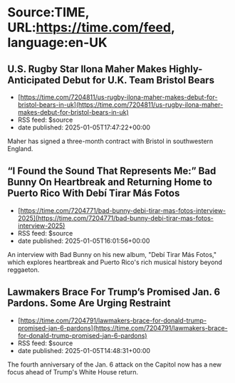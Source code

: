 # Source:TIME, URL:https://time.com/feed, language:en-UK

## U.S. Rugby Star Ilona Maher Makes Highly-Anticipated Debut for U.K. Team Bristol Bears
 - [https://time.com/7204811/us-rugby-ilona-maher-makes-debut-for-bristol-bears-in-uk](https://time.com/7204811/us-rugby-ilona-maher-makes-debut-for-bristol-bears-in-uk)
 - RSS feed: $source
 - date published: 2025-01-05T17:47:22+00:00

Maher has signed a three-month contract with Bristol in southwestern England.

## “I Found the Sound That Represents Me:” Bad Bunny On Heartbreak and Returning Home to Puerto Rico With Debí Tirar Más Fotos
 - [https://time.com/7204771/bad-bunny-debi-tirar-mas-fotos-interview-2025](https://time.com/7204771/bad-bunny-debi-tirar-mas-fotos-interview-2025)
 - RSS feed: $source
 - date published: 2025-01-05T16:01:56+00:00

An interview with Bad Bunny on his new album, "Debí Tirar Más Fotos," which explores heartbreak and Puerto Rico's rich musical history beyond reggaeton.

## Lawmakers Brace For Trump’s Promised Jan. 6 Pardons. Some Are Urging Restraint
 - [https://time.com/7204791/lawmakers-brace-for-donald-trump-promised-jan-6-pardons](https://time.com/7204791/lawmakers-brace-for-donald-trump-promised-jan-6-pardons)
 - RSS feed: $source
 - date published: 2025-01-05T14:48:31+00:00

The fourth anniversary of the Jan. 6 attack on the Capitol now has a new focus ahead of Trump's White House return.


